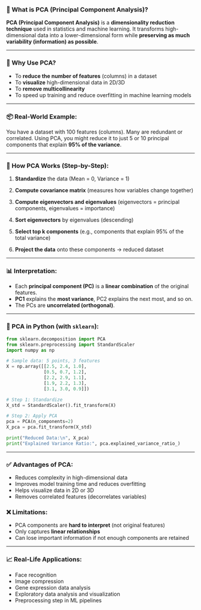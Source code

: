 ### 🧠 What is **PCA (Principal Component Analysis)?**

**PCA (Principal Component Analysis)** is a **dimensionality reduction technique** used in statistics and machine learning. It transforms high-dimensional data into a lower-dimensional form while **preserving as much variability (information) as possible**.

---

### 🎯 Why Use PCA?

* To **reduce the number of features** (columns) in a dataset
* To **visualize** high-dimensional data in 2D/3D
* To **remove multicollinearity**
* To speed up training and reduce overfitting in machine learning models

---

### 📦 Real-World Example:

You have a dataset with 100 features (columns). Many are redundant or correlated.
Using PCA, you might reduce it to just 5 or 10 principal components that explain **95% of the variance**.

---

### 🧮 How PCA Works (Step-by-Step):

1. **Standardize** the data
   (Mean = 0, Variance = 1)

2. **Compute covariance matrix**
   (measures how variables change together)

3. **Compute eigenvectors and eigenvalues**
   (eigenvectors = principal components, eigenvalues = importance)

4. **Sort eigenvectors** by eigenvalues (descending)

5. **Select top k components**
   (e.g., components that explain 95% of the total variance)

6. **Project the data** onto these components → reduced dataset

---

### 📊 Interpretation:

* Each **principal component (PC)** is a **linear combination** of the original features.
* **PC1** explains the **most variance**, PC2 explains the next most, and so on.
* The PCs are **uncorrelated (orthogonal)**.

---

### 🐍 PCA in Python (with `sklearn`):

```python
from sklearn.decomposition import PCA
from sklearn.preprocessing import StandardScaler
import numpy as np

# Sample data: 5 points, 3 features
X = np.array([[2.5, 2.4, 1.0],
              [0.5, 0.7, 1.2],
              [2.2, 2.9, 1.1],
              [1.9, 2.2, 1.3],
              [3.1, 3.0, 0.9]])

# Step 1: Standardize
X_std = StandardScaler().fit_transform(X)

# Step 2: Apply PCA
pca = PCA(n_components=2)
X_pca = pca.fit_transform(X_std)

print("Reduced Data:\n", X_pca)
print("Explained Variance Ratio:", pca.explained_variance_ratio_)
```

---

### ✅ Advantages of PCA:

* Reduces complexity in high-dimensional data
* Improves model training time and reduces overfitting
* Helps visualize data in 2D or 3D
* Removes correlated features (decorrelates variables)

### ❌ Limitations:

* PCA components are **hard to interpret** (not original features)
* Only captures **linear relationships**
* Can lose important information if not enough components are retained

---

### 📈 Real-Life Applications:

* Face recognition
* Image compression
* Gene expression data analysis
* Exploratory data analysis and visualization
* Preprocessing step in ML pipelines
